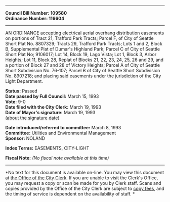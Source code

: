 * * * * *  
  
**Council Bill Number: [](#h0)[](#h2)109580**   
**Ordinance Number: 116604**  
  
* * * * *  
  
AN ORDINANCE accepting electrical aerial overhang distribution easements on portions of Tract 21, Trafford Park Tracts; Parcel F, of City of Seattle Short Plat No. 8807329; Tracts 29, Trafford Park Tracts; Lots 1 and 2, Block B, Supplemental Plat of Dumar's Highland Park; Parcel C of City of Seattle Short Plat No; 9106017; Lot 14, Block 19, Lago Vista; Lot 1, Block 3, Arbor Heights; Lot 11, Block 28, Replat of Blocks 21, 22, 23, 24, 25, 26 and 29, and a portion of Block 27 and 28 of Victory Heights; Parcel A of City of Seattle Short Subdivision No. 76-107; Parcel B of City of Seattle Short Subdivision No. 8907218; and placing said easements under the jurisdiction of the City Light Department.  
  
**Status:** Passed   
**Date passed by Full Council:** March 15, 1993   
**Vote:** 9-0   
**Date filed with the City Clerk:** March 19, 1993   
**Date of Mayor's signature:** March 19, 1993   
[(about the signature date)](/~public/approvaldate.htm)   
  
  
**Date introduced/referred to committee:** March 8, 1993   
**Committee:** Utilities and Environmental Management   
**Sponsor:** NOLAND   
  
**Index Terms:** EASEMENTS, CITY-LIGHT  
  
**Fiscal Note:** *(No fiscal note available at this time)*  
  
* * * * *  
  
*No text for this document is available on-line. You may view this document at [the Office of the City Clerk](http://www.seattle.gov/leg/clerk/contactUs.htm). If you are unable to visit the Clerk's Office, you may request a copy or scan be made for you by Clerk staff. Scans and copies provided by the Office of the City Clerk are subject to [copy fees](http://clerk.seattle.gov/~public/clerkfees.htm), and the timing of service is dependent on the availability of staff. *  
  
  

